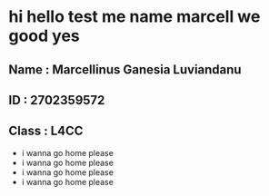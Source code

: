 # hi hello test me name marcell we good yes

## Name     : Marcellinus Ganesia Luviandanu
## ID       : 2702359572
## Class    : L4CC

- i wanna go home please
- i wanna go home please
- i wanna go home please
- i wanna go home please 